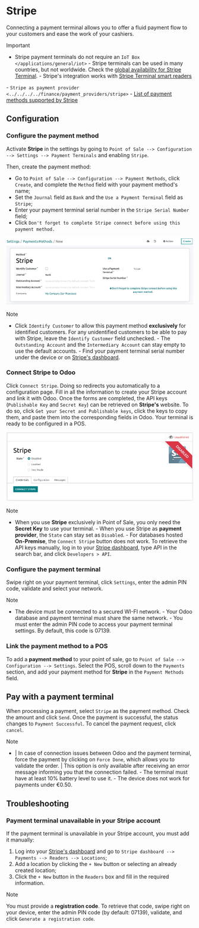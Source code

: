 # Stripe

Connecting a payment terminal allows you to offer a fluid payment flow
to your customers and ease the work of your cashiers.

> [!IMPORTANT]
> - Stripe payment terminals do not require an
> `IoT Box </applications/general/iot>` - Stripe terminals can be used
> in many countries, but not worldwide. Check the [global availability
> for Stripe
> Terminal](https://support.stripe.com/questions/global-availability-for-stripe-terminal). -
> Stripe's integration works with [Stripe Terminal smart
> readers](https://docs.stripe.com/terminal/smart-readers)

<div class="seealso">

\-
`Stripe as payment provider <../../../../finance/payment_providers/stripe>` -
[List of payment methods supported by
Stripe](https://stripe.com/payments/payment-methods)

</div>

## Configuration

### Configure the payment method

Activate **Stripe** in the settings by going to
`Point of Sale --> Configuration -->
Settings --> Payment Terminals` and enabling `Stripe`.

Then, create the payment method:

- Go to `Point of Sale --> Configuration --> Payment Methods`, click
  `Create`, and complete the `Method` field with your payment method's
  name;
- Set the `Journal` field as `Bank` and the `Use a Payment Terminal`
  field as `Stripe`;
- Enter your payment terminal serial number in the
  `Stripe Serial Number` field;
- Click
  `Don't forget to complete Stripe connect before using this payment method.`

<img src="stripe/create-method-stripe.png" class="align-center"
alt="payment method creation form" />

> [!NOTE]
> - Click `Identify Customer` to allow this payment method
> **exclusively** for identified customers. For any unidentified
> customers to be able to pay with Stripe, leave the `Identify Customer`
> field unchecked. - The `Outstanding Account` and the
> `Intermediary Account` can stay empty to use the default accounts. -
> Find your payment terminal serial number under the device or on
> [Stripe's dashboard](https://dashboard.stripe.com).

### Connect Stripe to Odoo

Click `Connect Stripe`. Doing so redirects you automatically to a
configuration page. Fill in all the information to create your Stripe
account and link it with Odoo. Once the forms are completed, the API
keys (`Publishable Key` and `Secret Key`) can be retrieved on
**Stripe's** website. To do so, click
`Get your Secret and Publishable keys`, click the keys to copy them, and
paste them into the corresponding fields in Odoo. Your terminal is ready
to be configured in a POS.

<img src="stripe/stripe-connect.png" class="align-center"
alt="stripe connection form" />

> [!NOTE]
> - When you use **Stripe** exclusively in Point of Sale, you only need
> the **Secret Key** to use your terminal. - When you use Stripe as
> **payment provider**, the `State` can stay set as `Disabled`. - For
> databases hosted **On-Premise**, the `Connect Stripe` button does not
> work. To retrieve the API keys manually, log in to your [Stripe
> dashboard](https://dashboard.stripe.com), type
> <span class="title-ref">API</span> in the search bar, and click
> `Developers > API`.

### Configure the payment terminal

Swipe right on your payment terminal, click `Settings`, enter the admin
PIN code, validate and select your network.

> [!NOTE]
> - The device must be connected to a secured WI-FI network. - Your Odoo
> database and payment terminal must share the same network. - You must
> enter the admin PIN code to access your payment terminal settings. By
> default, this code is <span class="title-ref">07139</span>.

### Link the payment method to a POS

To add a **payment method** to your point of sale, go to
`Point of Sale -->
Configuration --> Settings`. Select the POS, scroll down to the
`Payments` section, and add your payment method for **Stripe** in the
`Payment Methods` field.

## Pay with a payment terminal

When processing a payment, select `Stripe` as the payment method. Check
the amount and click `Send`. Once the payment is successful, the status
changes to `Payment
Successful`. To cancel the payment request, click `cancel`.

> [!NOTE]
> - \| In case of connection issues between Odoo and the payment
> terminal, force the payment by clicking on `Force Done`, which allows
> you to validate the order. \| This option is only available after
> receiving an error message informing you that the connection failed. -
> The terminal must have at least 10% battery level to use it. - The
> device does not work for payments under €0.50.

## Troubleshooting

### Payment terminal unavailable in your Stripe account

If the payment terminal is unavailable in your Stripe account, you must
add it manually:

1.  Log into your [Stripe's dashboard](https://dashboard.stripe.com) and
    go to `Stripe dashboard --> Payments --> Readers --> Locations`;
2.  Add a location by clicking the `+ New` button or selecting an
    already created location;
3.  Click the `+ New` button in the `Readers` box and fill in the
    required information.

> [!NOTE]
> You must provide a **registration code**. To retrieve that code, swipe
> right on your device, enter the admin PIN code (by default:
> <span class="title-ref">07139</span>), validate, and click `Generate a
> registration code`.
